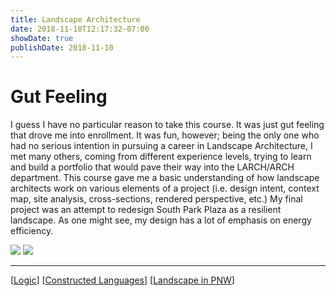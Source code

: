```yaml
---
title: Landscape Architecture
date: 2018-11-10T12:17:32-07:00
showDate: true
publishDate: 2018-11-10
---
```


# Gut Feeling

I guess I have no particular reason to take this course. It was just gut feeling that drove me into enrollment. It was fun, however; being the only one who had no serious intention in pursuing a career in Landscape Architecture, I met many others, coming from different experience levels, trying to learn and build a portfolio that would pave their way into the LARCH/ARCH department. This course gave me a basic understanding of how landscape architects work on various elements of a project (i.e. design intent, context map, site analysis, cross-sections, rendered perspective, etc.) My final project was an attempt to redesign South Park Plaza as a resilient landscape. As one might see, my design has a lot of emphasis on energy efficiency.

![](../images/board_0.jpg)
![](../images/board_1_edited.jpg)

---

[[Logic]]
[[Constructed Languages]]
[[Landscape in PNW]]

[//begin]: # "Autogenerated link references for markdown compatibility"
[Logic]: Logic.md "Logic"
[Constructed Languages]: <Constructed Languages.md> "Constructed Languages"
[Landscape in PNW]: <Landscape in PNW.md> "Escape"
[//end]: # "Autogenerated link references"
